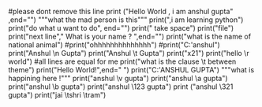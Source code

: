 #please dont remove this line
print ("Hello World , i am anshul gupta" ,end="")
"""what the mad person is this"""
print(",i am learning python")
print("do what u want to do", end="")
print(" take space")
print("file")
print("next line"," What is your name ? ",end="")
print("what is the name of national animal")
#print("ohhhhhhhhhhhhhh")
#print("C:\'anshul")
print("Anshul \n Gupta")
print("Anshul \t Gupta")
print("x21")
print("hello \r world")
#all lines are equal for me
print("what is the clause \t between theme")
print("Hello World!",end=" ")
print("C:\'ANSHUL GUPTA")
"""what is happining here !"""
print("anshul \v gupta")
print("anshul \a gupta")
print("anshul \b gupta")
print("anshul \123 gupta")
print ("anshul \321 gupta")
print("jai \tshri \tram")
